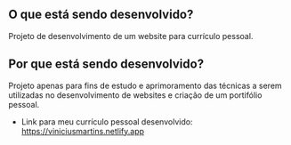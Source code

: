 ## O que está sendo desenvolvido?

Projeto de desenvolvimento de um website para currículo pessoal.

## Por que está sendo desenvolvido?

 Projeto apenas para fins de estudo e aprimoramento das técnicas a serem utilizadas no desenvolvimento de websites e criação de um portifólio pessoal.

 * Link para meu currículo pessoal desenvolvido: https://viniciusmartins.netlify.app